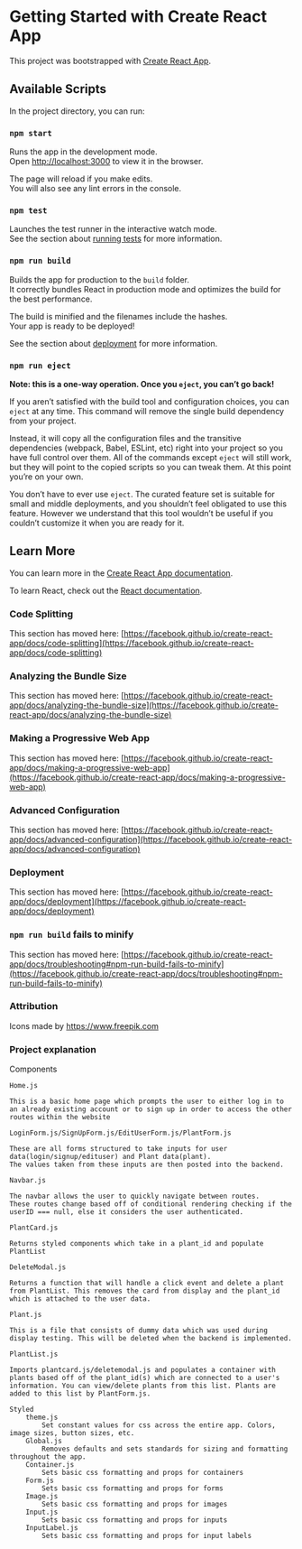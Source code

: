 # Getting Started with Create React App

This project was bootstrapped with [Create React App](https://github.com/facebook/create-react-app).

## Available Scripts

In the project directory, you can run:

### `npm start`

Runs the app in the development mode.\
Open [http://localhost:3000](http://localhost:3000) to view it in the browser.

The page will reload if you make edits.\
You will also see any lint errors in the console.

### `npm test`

Launches the test runner in the interactive watch mode.\
See the section about [running tests](https://facebook.github.io/create-react-app/docs/running-tests) for more information.

### `npm run build`

Builds the app for production to the `build` folder.\
It correctly bundles React in production mode and optimizes the build for the best performance.

The build is minified and the filenames include the hashes.\
Your app is ready to be deployed!

See the section about [deployment](https://facebook.github.io/create-react-app/docs/deployment) for more information.

### `npm run eject`

**Note: this is a one-way operation. Once you `eject`, you can’t go back!**

If you aren’t satisfied with the build tool and configuration choices, you can `eject` at any time. This command will remove the single build dependency from your project.

Instead, it will copy all the configuration files and the transitive dependencies (webpack, Babel, ESLint, etc) right into your project so you have full control over them. All of the commands except `eject` will still work, but they will point to the copied scripts so you can tweak them. At this point you’re on your own.

You don’t have to ever use `eject`. The curated feature set is suitable for small and middle deployments, and you shouldn’t feel obligated to use this feature. However we understand that this tool wouldn’t be useful if you couldn’t customize it when you are ready for it.

## Learn More

You can learn more in the [Create React App documentation](https://facebook.github.io/create-react-app/docs/getting-started).

To learn React, check out the [React documentation](https://reactjs.org/).

### Code Splitting

This section has moved here: [https://facebook.github.io/create-react-app/docs/code-splitting](https://facebook.github.io/create-react-app/docs/code-splitting)

### Analyzing the Bundle Size

This section has moved here: [https://facebook.github.io/create-react-app/docs/analyzing-the-bundle-size](https://facebook.github.io/create-react-app/docs/analyzing-the-bundle-size)

### Making a Progressive Web App

This section has moved here: [https://facebook.github.io/create-react-app/docs/making-a-progressive-web-app](https://facebook.github.io/create-react-app/docs/making-a-progressive-web-app)

### Advanced Configuration

This section has moved here: [https://facebook.github.io/create-react-app/docs/advanced-configuration](https://facebook.github.io/create-react-app/docs/advanced-configuration)

### Deployment

This section has moved here: [https://facebook.github.io/create-react-app/docs/deployment](https://facebook.github.io/create-react-app/docs/deployment)

### `npm run build` fails to minify

This section has moved here: [https://facebook.github.io/create-react-app/docs/troubleshooting#npm-run-build-fails-to-minify](https://facebook.github.io/create-react-app/docs/troubleshooting#npm-run-build-fails-to-minify)

### Attribution

Icons made by https://www.freepik.com

### Project explanation

Components

    Home.js

    This is a basic home page which prompts the user to either log in to an already existing account or to sign up in order to access the other routes within the website

    LoginForm.js/SignUpForm.js/EditUserForm.js/PlantForm.js

    These are all forms structured to take inputs for user data(login/signup/edituser) and Plant data(plant).
    The values taken from these inputs are then posted into the backend.

    Navbar.js

    The navbar allows the user to quickly navigate between routes.
    These routes change based off of conditional rendering checking if the userID === null, else it considers the user authenticated.

    PlantCard.js

    Returns styled components which take in a plant_id and populate PlantList

    DeleteModal.js

    Returns a function that will handle a click event and delete a plant from PlantList. This removes the card from display and the plant_id which is attached to the user data.

    Plant.js

    This is a file that consists of dummy data which was used during display testing. This will be deleted when the backend is implemented.

    PlantList.js

    Imports plantcard.js/deletemodal.js and populates a container with plants based off of the plant_id(s) which are connected to a user's information. You can view/delete plants from this list. Plants are added to this list by PlantForm.js.

    Styled
        theme.js
            Set constant values for css across the entire app. Colors, image sizes, button sizes, etc.
        Global.js
            Removes defaults and sets standards for sizing and formatting throughout the app.
        Container.js
            Sets basic css formatting and props for containers
        Form.js
            Sets basic css formatting and props for forms
        Image.js
            Sets basic css formatting and props for images
        Input.js
            Sets basic css formatting and props for inputs
        InputLabel.js
            Sets basic css formatting and props for input labels


